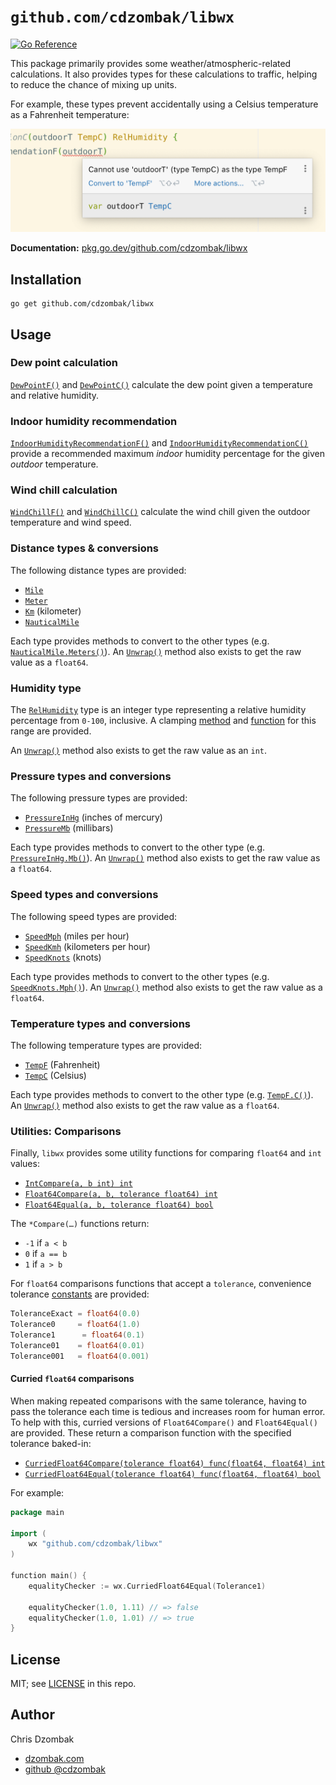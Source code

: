 # `github.com/cdzombak/libwx`

[![Go Reference](https://pkg.go.dev/badge/github.com/cdzombak/libwx.svg)](https://pkg.go.dev/github.com/cdzombak/libwx)

This package primarily provides some weather/atmospheric-related calculations. It also provides types for these calculations to traffic, helping to reduce the chance of mixing up units.

For example, these types prevent accidentally using a Celsius temperature as a Fahrenheit temperature:

![Custom types allow your IDE/build to prevent accidental unit confusion.](_readme/types-prevent-unit-confusion.png)

**Documentation:** [pkg.go.dev/github.com/cdzombak/libwx](https://pkg.go.dev/github.com/cdzombak/libwx)

## Installation

```shell
go get github.com/cdzombak/libwx
```

## Usage

### Dew point calculation

[`DewPointF()`](https://pkg.go.dev/github.com/cdzombak/libwx#DewPointF) and [`DewPointC()`](https://pkg.go.dev/github.com/cdzombak/libwx#DewPointC) calculate the dew point given a temperature and relative humidity.

### Indoor humidity recommendation

[`IndoorHumidityRecommendationF()`](https://pkg.go.dev/github.com/cdzombak/libwx#IndoorHumidityRecommendationF) and [`IndoorHumidityRecommendationC()`](https://pkg.go.dev/github.com/cdzombak/libwx#IndoorHumidityRecommendationC) provide a recommended maximum *indoor* humidity percentage for the given *outdoor* temperature.

### Wind chill calculation

[`WindChillF()`](https://pkg.go.dev/github.com/cdzombak/libwx#WindChillF) and [`WindChillC()`](https://pkg.go.dev/github.com/cdzombak/libwx#WindChillC) calculate the wind chill given the outdoor temperature and wind speed.

### Distance types & conversions

The following distance types are provided:

- [`Mile`](https://pkg.go.dev/github.com/cdzombak/libwx#Mile)
- [`Meter`](https://pkg.go.dev/github.com/cdzombak/libwx#Meter)
- [`Km`](https://pkg.go.dev/github.com/cdzombak/libwx#Km) (kilometer)
- [`NauticalMile`](https://pkg.go.dev/github.com/cdzombak/libwx#NauticalMile)

Each type provides methods to convert to the other types (e.g. [`NauticalMile.Meters()`](https://pkg.go.dev/github.com/cdzombak/libwx#NauticalMile.Meters)). An [`Unwrap()`](https://pkg.go.dev/github.com/cdzombak/libwx#NauticalMile.Unwrap) method also exists to get the raw value as a `float64`.

### Humidity type

The [`RelHumidity`](https://pkg.go.dev/github.com/cdzombak/libwx#RelHumidity) type is an integer type representing a relative humidity percentage from `0-100`, inclusive. A clamping [method](https://pkg.go.dev/github.com/cdzombak/libwx#RelHumidity.Clamped) and [function](https://pkg.go.dev/github.com/cdzombak/libwx#ClampedRelHumidity) for this range are provided.

An [`Unwrap()`](https://pkg.go.dev/github.com/cdzombak/libwx#RelHumidity.Unwrap) method also exists to get the raw value as an `int`.

### Pressure types and conversions

The following pressure types are provided:

- [`PressureInHg`](https://pkg.go.dev/github.com/cdzombak/libwx#PressureInHg) (inches of mercury)
- [`PressureMb`](https://pkg.go.dev/github.com/cdzombak/libwx#PressureMb) (millibars)

Each type provides methods to convert to the other type (e.g. [`PressureInHg.Mb()`](https://pkg.go.dev/github.com/cdzombak/libwx#PressureInHg.Mb)). An [`Unwrap()`](https://pkg.go.dev/github.com/cdzombak/libwx#PressureInHg.Unwrap) method also exists to get the raw value as a `float64`.

### Speed types and conversions

The following speed types are provided:

- [`SpeedMph`](https://pkg.go.dev/github.com/cdzombak/libwx#SpeedMph) (miles per hour)
- [`SpeedKmh`](https://pkg.go.dev/github.com/cdzombak/libwx#SpeedKmh) (kilometers per hour)
- [`SpeedKnots`](https://pkg.go.dev/github.com/cdzombak/libwx#SpeedKnots) (knots)

Each type provides methods to convert to the other types (e.g. [`SpeedKnots.Mph()`](https://pkg.go.dev/github.com/cdzombak/libwx#SpeedKnots.Mph)). An [`Unwrap()`](https://pkg.go.dev/github.com/cdzombak/libwx#SpeedKnots.Unwrap) method also exists to get the raw value as a `float64`.

### Temperature types and conversions

The following temperature types are provided:

- [`TempF`](https://pkg.go.dev/github.com/cdzombak/libwx#TempF) (Fahrenheit)
- [`TempC`](https://pkg.go.dev/github.com/cdzombak/libwx#TempC) (Celsius)

Each type provides methods to convert to the other type (e.g. [`TempF.C()`](https://pkg.go.dev/github.com/cdzombak/libwx#TempF.C)). An [`Unwrap()`](https://pkg.go.dev/github.com/cdzombak/libwx#TempF.Unwrap) method also exists to get the raw value as a `float64`.

### Utilities: Comparisons

Finally, `libwx` provides some utility functions for comparing `float64` and `int` values:

- [`IntCompare(a, b int) int`](https://pkg.go.dev/github.com/cdzombak/libwx#IntCompare)
- [`Float64Compare(a, b, tolerance float64) int`](https://pkg.go.dev/github.com/cdzombak/libwx#Float64Compare)
- [`Float64Equal(a, b, tolerance float64) bool`](https://pkg.go.dev/github.com/cdzombak/libwx#Float64Equal)

The `*Compare(…)` functions return:

- `-1` if `a < b`
- `0` if `a == b`
- `1` if `a > b`

For `float64` comparisons functions that accept a `tolerance`, convenience tolerance [constants](https://pkg.go.dev/github.com/cdzombak/libwx#pkg-constants) are provided:

```go
ToleranceExact = float64(0.0)
Tolerance0     = float64(1.0)
Tolerance1      = float64(0.1)
Tolerance01    = float64(0.01)
Tolerance001   = float64(0.001)
```

#### Curried `float64` comparisons

When making repeated comparisons with the same tolerance, having to pass the tolerance each time is tedious and increases room for human error. To help with this, curried versions of `Float64Compare()` and `Float64Equal()` are provided. These return a comparison function with the specified tolerance baked-in:

- [`CurriedFloat64Compare(tolerance float64) func(float64, float64) int`](https://pkg.go.dev/github.com/cdzombak/libwx#CurriedFloat64Compare)
- [`CurriedFloat64Equal(tolerance float64) func(float64, float64) bool`](https://pkg.go.dev/github.com/cdzombak/libwx#CurriedFloat64Equal)

For example:

```go
package main

import (
	wx "github.com/cdzombak/libwx"
)

function main() {
	equalityChecker := wx.CurriedFloat64Equal(Tolerance1)

	equalityChecker(1.0, 1.11) // => false
	equalityChecker(1.0, 1.01) // => true
}
```

## License

MIT; see [LICENSE](LICENSE) in this repo.

## Author

Chris Dzombak
- [dzombak.com](https://dzombak.com)
- [github @cdzombak](https://github.com/cdzombak)
